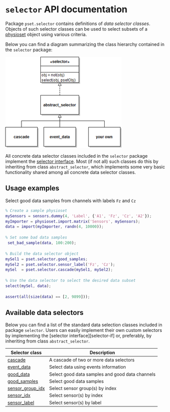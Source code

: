 `selector` API documentation
====

Package `pset.selector` contains definitions of _data selector classes_. 
Objects of such selector classes can be used to select subsets of a 
[physioset][physioset] object using various criteria.

[physioset]: https://github.com/germangh/matlab_physioset/tree/master/+physioset/@physioset/README.md

Below you can find a diagram summarizing the class hierarchy contained in
the `selector` package:


![class hierarchy](selector-class-diagram.png "Class hierarchy")


All concrete data selector classes included in the `selector` package 
implement the [selector interface][selector-ifc]. Most (if not all) such 
classes do this by inheriting from class `abstract_selector`, which 
implements some very basic functionality shared among all concrete data 
selector classes. 

[selector-ifc]: ./selector.md


## Usage examples

Select good data samples from channels with labels `Fz` and `Cz`

````matlab
% Create a sample physioset
mySensors = sensors.dummy(4, 'Label', {'A1', 'Fz', 'Cz', 'A2'});
myImporter = physioset.import.matrix('Sensors', mySensors);
data = import(myImporter, randn(4, 10000));

% Set some bad data samples
 set_bad_sample(data, 100:200);

% Build the data selector object
mySel1 = pset.selector.good_samples;
mySel2 = pset.selector.sensor_label('Fz', 'Cz');
mySel  = pset.selector.cascade(mySel1, mySel2);

% Use the data selector to select the desired data subset
select(mySel, data);

assert(all(size(data) == [2, 9899]));
````


## Available data selectors

Below you can find a list of the standard data selection classes included 
in package `selector`. Users can easily implement their own custom 
selectors by implementing the [selector interface][selector-if] or, 
preferably, by inheriting from class `abstract_selector`.

Selector class          | Description
--------------          | ------------
[cascade][cascade]      | A cascade of two or more data selectors
[event_data][evdata]    | Select data using events information
[good_data][gooddata]   | Select good data samples and good data channels
[good_samples][goodsamp]| Select good data samples
[sensor_group_idx][sensgrp] | Select sensor group(s) by index
[sensor_idx][sensidx]   | Select sensor(s) by index
[sensor_label][senslab] | Select sensor(s) by label


[cascade]: ./cascade.md
[evdata]: ./event_data.md
[gooddata]: ./good_data.md
[goodsamp]: ./good_samples.md
[sensgrp]: ./sensor_group_idx.md
[sensidx]: ./sensor_idx.md
[senslab]: ./sensor_label.md







